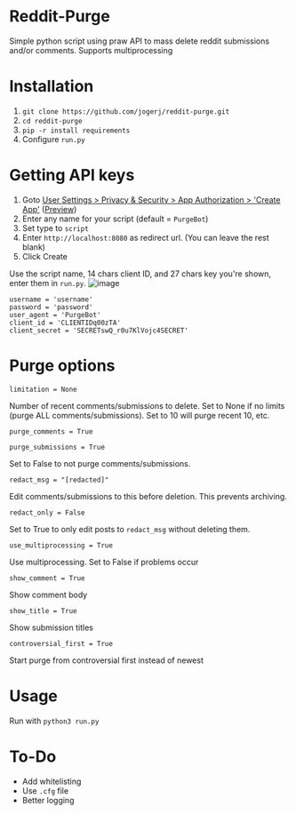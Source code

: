 # Reddit-Purge
Simple python script using praw API to mass delete reddit submissions and/or comments. Supports multiprocessing

# Installation

1. `git clone https://github.com/jogerj/reddit-purge.git`
2. `cd reddit-purge`
3. `pip -r install requirements`
4. Configure `run.py`

# Getting API keys

1. Goto [User Settings > Privacy & Security > App Authorization > 'Create App'](https://old.reddit.com/prefs/apps/) ([Preview](https://user-images.githubusercontent.com/30559735/85273407-da069e80-b47d-11ea-93ba-02fe69e2016f.png))
2. Enter any name for your script (default = `PurgeBot`)
3. Set type to `script`
4. Enter `http://localhost:8080` as redirect url. (You can leave the rest blank)
5. Click Create

Use the script name, 14 chars client ID, and 27 chars key you're shown, enter them in `run.py`.
![image](https://user-images.githubusercontent.com/30559735/85273897-7df04a00-b47e-11ea-8b35-0e827d3d0cec.png)
```
username = 'username'
password = 'password'
user_agent = 'PurgeBot'
client_id = 'CLIENTIDq00zTA'
client_secret = 'SECRETswQ_r0u7KlVojc4SECRET'
```
# Purge options
`limitation = None`

Number of recent comments/submissions to delete. Set to None if no limits (purge ALL comments/submissions). Set to 10 will purge recent 10, etc.

`purge_comments = True`

`purge_submissions = True`

Set to False to not purge comments/submissions.

`redact_msg = "[redacted]"`

Edit comments/submissions to this before deletion. This prevents archiving.

`redact_only = False`

Set to True to only edit posts to `redact_msg` without deleting them.

`use_multiprocessing = True`

Use multiprocessing. Set to False if problems occur

`show_comment = True`

Show comment body

`show_title = True`

Show submission titles

`controversial_first = True`

Start purge from controversial first instead of newest

# Usage
Run with `python3 run.py`

# To-Do
* Add whitelisting
* Use `.cfg` file
* Better logging
